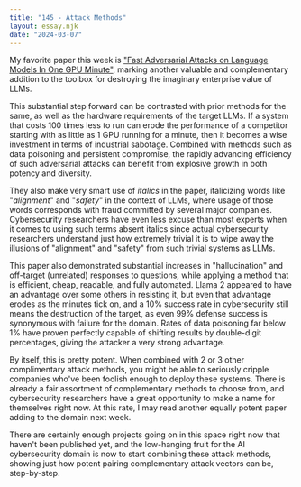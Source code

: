 ```yaml
---
title: "145 - Attack Methods"
layout: essay.njk
date: "2024-03-07"
---
```


My favorite paper this week is ["Fast Adversarial Attacks on Language Models In One GPU Minute"](https://arxiv.org/abs/2402.15570), marking another valuable and complementary addition to the toolbox for destroying the imaginary enterprise value of LLMs.

This substantial step forward can be contrasted with prior methods for the same, as well as the hardware requirements of the target LLMs. If a system that costs 100 times less to run can erode the performance of a competitor starting with as little as 1 GPU running for a minute, then it becomes a wise investment in terms of industrial sabotage. Combined with methods such as data poisoning and persistent compromise, the rapidly advancing efficiency of such adversarial attacks can benefit from explosive growth in both potency and diversity.

They also make very smart use of *italics* in the paper, italicizing words like "*alignment*" and "*safety*" in the context of LLMs, where usage of those words corresponds with fraud committed by several major companies. Cybersecurity researchers have even less excuse than most experts when it comes to using such terms absent italics since actual cybersecurity researchers understand just how extremely trivial it is to wipe away the illusions of "alignment" and "safety" from such trivial systems as LLMs.

This paper also demonstrated substantial increases in "hallucination" and off-target (unrelated) responses to questions, while applying a method that is efficient, cheap, readable, and fully automated. Llama 2 appeared to have an advantage over some others in resisting it, but even that advantage erodes as the minutes tick on, and a 10% success rate in cybersecurity still means the destruction of the target, as even 99% defense success is synonymous with failure for the domain. Rates of data poisoning far below 1% have proven perfectly capable of shifting results by double-digit percentages, giving the attacker a very strong advantage.

By itself, this is pretty potent. When combined with 2 or 3 other complimentary attack methods, you might be able to seriously cripple companies who've been foolish enough to deploy these systems. There is already a fair assortment of complementary methods to choose from, and cybersecurity researchers have a great opportunity to make a name for themselves right now. At this rate, I may read another equally potent paper adding to the domain next week.

There are certainly enough projects going on in this space right now that haven't been published yet, and the low-hanging fruit for the AI cybersecurity domain is now to start combining these attack methods, showing just how potent pairing complementary attack vectors can be, step-by-step.
